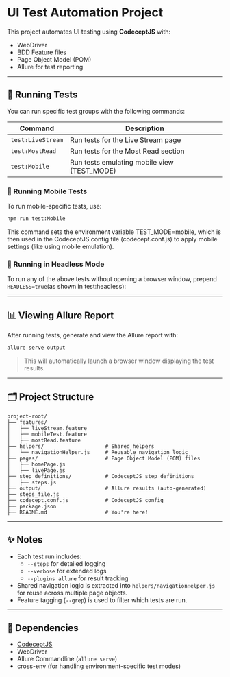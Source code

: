 # UI Test Automation Project

This project automates UI testing using **CodeceptJS** with:

- WebDriver
- BDD Feature files
- Page Object Model (POM)
- Allure for test reporting

---

## 🚀 Running Tests

You can run specific test groups with the following commands:

| Command           | Description                                 |
|-------------------| ------------------------------------------- |
| `test։LiveStream` | Run tests for the Live Stream page          |
| `test։MostRead`   | Run tests for the Most Read section         |
| `test:Mobile`     | Run tests emulating mobile view (TEST_MODE) |

### 📱 Running Mobile Tests

To run mobile-specific tests, use:

```bash
npm run test:Mobile
```
This command sets the environment variable TEST_MODE=mobile, which is then used in the CodeceptJS config file (codecept.conf.js) to apply mobile settings (like using mobile emulation).
### 🧪 Running in Headless Mode

To run any of the above tests without opening a browser window, prepend `HEADLESS=true`(as shown in test:headless):

---

## 📊 Viewing Allure Report

After running tests, generate and view the Allure report with:

```bash
allure serve output
```

> This will automatically launch a browser window displaying the test results.

---

## 🗂 Project Structure

```
project-root/
├── features/                      
│   ├── liveStream.feature
│   ├── mobileTest.feature
│   ├── mostRead.feature
├── helpers/                    # Shared helpers
│   └── navigationHelper.js     # Reusable navigation logic
├── pages/                      # Page Object Model (POM) files
│   ├── homePage.js
│   ├── livePage.js
├── step_definitions/           # CodeceptJS step definitions          
│   ├── steps.js
├── output/                     # Allure results (auto-generated)
├── steps_file.js 
├── codecept.conf.js            # CodeceptJS config
├── package.json
├── README.md                   # You're here!
```

---

## ✨ Notes

- Each test run includes:
  - `--steps` for detailed logging
  - `--verbose` for extended logs
  - `--plugins allure` for result tracking
- Shared navigation logic is extracted into `helpers/navigationHelper.js` for reuse across multiple page objects.
- Feature tagging (`--grep`) is used to filter which tests are run.

---

## 📎 Dependencies

- [CodeceptJS](https://codecept.io/)
- WebDriver
- Allure Commandline (`allure serve`)
- cross-env (for handling environment-specific test modes)
